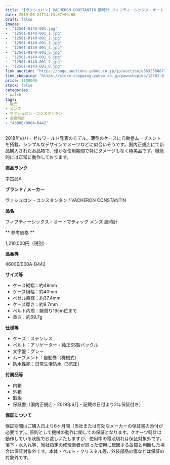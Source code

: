 ```yaml
---
title: "[ヴァシュロン] VACHERON CONSTANTIN 腕時計 フィフティーシックス・オートマティック 4600E/000A-B442 メンズ 極美品"
date: 2019-06-22T14:23:57+09:00
draft: false
images:
-  "12501-0140-001.jpg"
-  "12501-0140-001_1.jpg"
-  "12501-0140-001_2.jpg"
-  "12501-0140-001_3.jpg"
-  "12501-0140-001_4.jpg"
-  "12501-0140-001_5.jpg"
-  "12501-0140-001_6.jpg"
-  "12501-0140-001_7.jpg"
-  "12501-0140-001_8.jpg"
link_auction: "https://page.auctions.yahoo.co.jp/jp/auction/e363258887"
link_shopping: "https://store.shopping.yahoo.co.jp/pawnshopiko/12501-0140-001.html"
price: 1100000
stock: false
categories:
- watch
tags:
- 販売
- メンズ
- ヴァシュロン・コンスタンタン
- 高級時計
- "4600E/000A-B442"
---
```

2018年のバーゼルワールド発表のモデル。薄型のケースに自動巻ムーブメントを搭載、シンプルなデザインでスーツなどに似合いそうです。国内正規店にて新品購入されたお品物で、僅かな使用期間で特にダメージもなく極美品です。機能的には正常に動作しております。

**商品ランク**

中古品A

**ブランド / メーカー**

ヴァシュロン・コンスタンタン / VACHERON CONSTANTIN

**品名**

フィフティーシックス・オートマティック メンズ 腕時計

** 参考価格 **

1,210,000円（税別）

**品番等**

4600E/000A-B442

**サイズ等**

- ケース縦幅：約48mm
- ケース横幅：約40mm
- ベゼル直径：約37.4mm
- ケース厚さ：約9.7mm
- ベルト内周：腕周り19cm位まで
- 重さ：約69.7g

**仕様等**

- ケース：ステンレス
- ベルト：アリゲーター・純正SS製バックル
- 文字盤：グレー
- ムーブメント：自動巻（機械式）
- 防水性能：日常生活防水（3気圧）

**付属品等**

- 内箱
- 外箱
- 取説
- 保証書（国内正規店・2019年6月・記載の日付より2年保証付き）

**保証について**

保証期間はご購入日より6ヶ月間（当社または有効なメーカーの保証書の添付が必要です）。原則として機械の動作に関しての保証となります。クオーツ時計は動作している状態でお渡しいたしますが、使用中の電池切れは保証対象外です。落下・水入れ等、当社指定の修理業者が誤った使用に起因する故障と判断した場合は保証対象外です。本体・ベルト・クリスタル等、外装部品の傷などは保証の対象外です。

